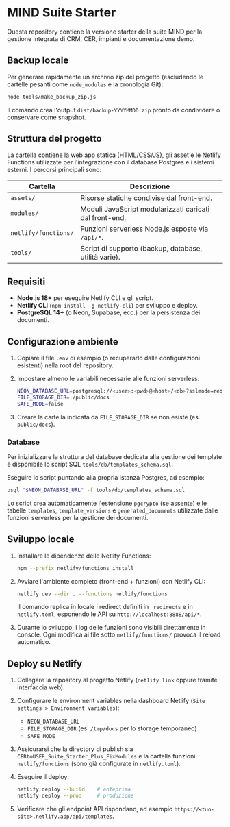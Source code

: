 # MIND Suite Starter

Questa repository contiene la versione starter della suite MIND per la gestione integrata di CRM, CER, impianti e documentazione demo.

## Backup locale

Per generare rapidamente un archivio zip del progetto (escludendo le cartelle pesanti come `node_modules` e la cronologia Git):

```bash
node tools/make_backup_zip.js
```

Il comando crea l'output `dist/backup-YYYYMMDD.zip` pronto da condividere o conservare come snapshot.

## Struttura del progetto

La cartella contiene la web app statica (HTML/CSS/JS), gli asset e le Netlify Functions utilizzate per l'integrazione con il database Postgres e i sistemi esterni. I percorsi principali sono:

| Cartella | Descrizione |
| --- | --- |
| `assets/` | Risorse statiche condivise dal front-end. |
| `modules/` | Moduli JavaScript modularizzati caricati dal front-end. |
| `netlify/functions/` | Funzioni serverless Node.js esposte via `/api/*`. |
| `tools/` | Script di supporto (backup, database, utilità varie). |

## Requisiti

- **Node.js 18+** per eseguire Netlify CLI e gli script.
- **Netlify CLI** (`npm install -g netlify-cli`) per sviluppo e deploy.
- **PostgreSQL 14+** (o Neon, Supabase, ecc.) per la persistenza dei documenti.

## Configurazione ambiente

1. Copiare il file `.env` di esempio (o recuperarlo dalle configurazioni esistenti) nella root del repository.
2. Impostare almeno le variabili necessarie alle funzioni serverless:

   ```bash
   NEON_DATABASE_URL=postgresql://<user>:<pwd>@<host>/<db>?sslmode=require
   FILE_STORAGE_DIR=./public/docs
   SAFE_MODE=false
   ```

3. Creare la cartella indicata da `FILE_STORAGE_DIR` se non esiste (es. `public/docs`).

### Database

Per inizializzare la struttura del database dedicata alla gestione dei template è disponibile lo script SQL `tools/db/templates_schema.sql`.

Eseguire lo script puntando alla propria istanza Postgres, ad esempio:

```bash
psql "$NEON_DATABASE_URL" -f tools/db/templates_schema.sql
```

Lo script crea automaticamente l'estensione `pgcrypto` (se assente) e le tabelle `templates`, `template_versions` e `generated_documents` utilizzate dalle funzioni serverless per la gestione dei documenti.

## Sviluppo locale

1. Installare le dipendenze delle Netlify Functions:

   ```bash
   npm --prefix netlify/functions install
   ```

2. Avviare l'ambiente completo (front-end + funzioni) con Netlify CLI:

   ```bash
   netlify dev --dir . --functions netlify/functions
   ```

   Il comando replica in locale i redirect definiti in `_redirects` e in `netlify.toml`, esponendo le API su `http://localhost:8888/api/*`.

3. Durante lo sviluppo, i log delle funzioni sono visibili direttamente in console. Ogni modifica ai file sotto `netlify/functions/` provoca il reload automatico.

## Deploy su Netlify

1. Collegare la repository al progetto Netlify (`netlify link` oppure tramite interfaccia web).
2. Configurare le environment variables nella dashboard Netlify (`Site settings > Environment variables`):
   - `NEON_DATABASE_URL`
   - `FILE_STORAGE_DIR` (es. `/tmp/docs` per lo storage temporaneo)
   - `SAFE_MODE`
3. Assicurarsi che la directory di publish sia `CERtoUSER_Suite_Starter_Plus_FixModules` e la cartella funzioni `netlify/functions` (sono già configurate in `netlify.toml`).
4. Eseguire il deploy:

   ```bash
   netlify deploy --build    # anteprima
   netlify deploy --prod     # produzione
   ```

5. Verificare che gli endpoint API rispondano, ad esempio `https://<tuo-site>.netlify.app/api/templates`.
